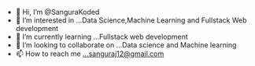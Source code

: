 - 👋 Hi, I’m @SanguraKoded
- 👀 I’m interested in ...Data Science,Machine Learning and Fullstack Web development
- 🌱 I’m currently learning ...Fullstack web development
- 💞️ I’m looking to collaborate on ...Data science and Machine learning
- 📫 How to reach me ...sanguraj12@gmail.com

<!---
SanguraKoded/SanguraKoded is a ✨ special ✨ repository because its `README.md` (this file) appears on your GitHub profile.
You can click the Preview link to take a look at your changes.
--->
